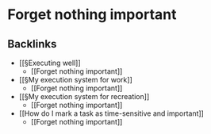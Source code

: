 # Forget nothing important

## Backlinks
* [[§Executing well]]
	* [[Forget nothing important]]
* [[§My execution system for work]]
	* [[Forget nothing important]]
* [[§My execution system for recreation]]
	* [[Forget nothing important]]
* [[How do I mark a task as time-sensitive and important]]
	* [[Forget nothing important]]

<!-- {BearID:05E966F6-B652-452E-9EEA-13635E2B811E-2669-00000D8F5F088B3A} -->
